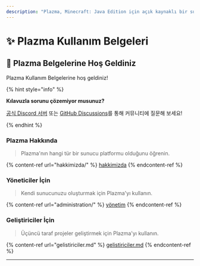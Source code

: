 ```yaml
---
description: "Plazma, Minecraft: Java Edition için açık kaynaklı bir sunucu platformudur, Paper tabanlı deneysel optimizasyon ve çeşitli oyun mekanizmaları kullanıcı özelleştirmesi eklenmiştir."
---
```


# ✨ Plazma Kullanım Belgeleri

## 👋 Plazma Belgelerine Hoş Geldiniz

Plazma Kullanım Belgelerine hoş geldiniz!

{% hint style="info" %}

**Kılavuzla sorunu çözemiyor musunuz?**

[공식 Discord 서버](https://discord.gg/MmfC52K8A8) 또는 [GitHub Discussions](https://github.com/PlazmaMC/PlazmaBukkit/discussions)를 통해 커뮤니티에 질문해 보세요!

{% endhint %}

### Plazma Hakkında

> Plazma'nın hangi tür bir sunucu platformu olduğunu öğrenin.

{% content-ref url="hakkimizda/" %}
[hakkimizda](hakkimizda/)
{% endcontent-ref %}

### Yöneticiler İçin

> Kendi sunucunuzu oluşturmak için Plazma'yı kullanın.

{% content-ref url="administration/" %}
[yönetim](administration/)
{% endcontent-ref %}

### Geliştiriciler İçin

> Üçüncü taraf projeler geliştirmek için Plazma'yı kullanın.

{% content-ref url="gelistiriciler.md" %}
[gelistiriciler.md](gelistiriciler.md)
{% endcontent-ref %}

***
